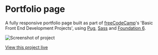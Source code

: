 # Portfolio page
A fully responsive portfolio page built as part of [freeCodeCamp](https://www.freecodecamp.com)'s 'Basic Front End Development Projects', using [Pug](https://github.com/pugjs/pug), [Sass](https://github.com/sass/libsass) and [Foundation 6](https://github.com/zurb/foundation-sites).

![Screenshot of project](https://danielbaars.github.io/portfolio/screenshot.png)

[View this project live](https://danielbaars.github.io/portfolio/)